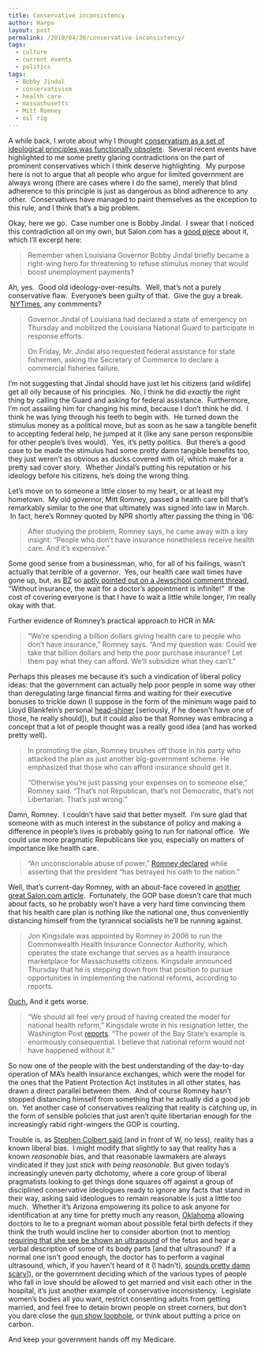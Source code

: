 ```yaml
---
title: Conservative inconsistency
author: Harpo
layout: post
permalink: /2010/04/30/conservative-inconsistency/
tags:
  - culture
  - current events
  - politics
tags:
  - Bobby Jindal
  - conservativism
  - health care
  - massachusetts
  - Mitt Romney
  - oil rig
---
```

A while back, I wrote about why I thought <a href="http://harpojaeger.github.io/2009/10/29/the-obsolete-conservative-mentality/" target="_blank">conservatism as a set of ideological principles was functionally obsolete</a>.  Several recent events have highlighted to me some pretty glaring contradictions on the part of prominent conservatives which I think deserve highlighting.  My purpose here is not to argue that all people who argue for limited government are always wrong (there are cases where I do the same), merely that blind adherence to this principle is just as dangerous as blind adherence to any other.  Conservatives have managed to paint themselves as the exception to this rule, and I think that&#8217;s a big problem.

Okay, here we go.  Case number one is Bobby Jindal.  I swear that I noticed this contradiction all on my own, but Salon.com has a <a href="http://www.salon.com/technology/how_the_world_works/2010/04/30/bobby_jindal_s_oil_spill_crisis_of_faith" target="_blank">good piece</a> about it, which I&#8217;ll excerpt here:

> Remember when Louisiana Governor Bobby Jindal briefly became a right-wing hero for threatening to refuse stimulus money that would boost unemployment payments?

Ah, yes.  Good old ideology-over-results.  Well, that&#8217;s not a purely conservative flaw.  Everyone&#8217;s been guilty of that.  Give the guy a break.  <a href="http://www.nytimes.com/2010/05/01/us/01gulf.html?pagewanted=2" target="_blank">NYTimes</a>, any commments?

> Governor Jindal of Louisiana had declared a state of emergency on Thursday and mobilized the Louisiana National Guard to participate in response efforts.
> 
> On Friday, Mr. Jindal also requested federal assistance for state fishermen, asking the Secretary of Commerce to declare a commercial fisheries failure.

I&#8217;m not suggesting that Jindal should have just let his citizens (and wildlife) get all oily because of his principles.  No, I think he did *exactly* the right thing by calling the Guard and asking for federal assistance.  Furthermore, I&#8217;m not assailing him for changing his mind, because I don&#8217;t think he did.  I think he was lying through his teeth to begin with.  He turned down the stimulus money as a political move, but as soon as he saw a tangible benefit to accepting federal help, he jumped at it (like any sane person responsible for other people&#8217;s lives would).  Yes, it&#8217;s petty politics.  But there&#8217;s a good case to be made the stimulus had some pretty damn tangible benefits too, they just weren&#8217;t as obvious as ducks covered with oil, which make for a pretty sad cover story.  Whether Jindal&#8217;s putting his reputation or his ideology before his citizens, he&#8217;s doing the wrong thing.

Let&#8217;s move on to someone a little closer to my heart, or at least my hometown.  My old governor, Mitt Romney, passed a health care bill that&#8217;s remarkably similar to the one that ultimately was signed into law in March.  In fact, here&#8217;s Romney quoted by NPR shortly after passing the thing in &#8217;06:

> After studying the problem, Romney says, he came away with a key insight: &#8220;People who don&#8217;t have insurance nonetheless receive health care. And it&#8217;s expensive.&#8221;

Some good sense from a businessman, who, for all of his failings, wasn&#8217;t actually that terrible of a governor.  Yes, our health care wait times have gone up, but, as <a href="http://mahrabu.blogspot.com/" target="_blank">BZ</a> so <a href="http://jewschool.com/2010/03/09/21611/glenn-beck-social-justice-not-on-my-watch/comment-page-1/#comment-386817" target="_blank">aptly pointed out on a Jewschool comment thread</a>, &#8220;Without insurance, the wait for a doctor’s appointment is infinite!&#8221;  If the cost of covering everyone is that I have to wait a little while longer, I&#8217;m really okay with that.

Further evidence of Romney&#8217;s practical approach to HCR in MA:

> &#8220;We&#8217;re spending a billion dollars giving health care to people who don&#8217;t have insurance,&#8221; Romney says. &#8220;And my question was: Could we take that billion dollars and help the poor purchase insurance? Let them pay what they can afford. We&#8217;ll subsidize what they can&#8217;t.&#8221;

Perhaps this pleases me because it&#8217;s such a vindication of liberal policy ideas: that the government can actually help poor people in some way other than deregulating large financial firms and waiting for their executive bonuses to trickle down (I suppose in the form of the minimum wage paid to Lloyd Blankfein&#8217;s personal <a href="http://seeker401.files.wordpress.com/2009/12/ap_lloyd_blankfein_090210_mn.jpg" target="_blank">head-shiner</a> [seriously, if he doesn't have one of those, he really should]), but it could also be that Romney was embracing a concept that a lot of people thought was a really good idea (and has worked pretty well).

> In promoting the plan, Romney brushes off those in his party who attacked the plan as just another big-government scheme. He emphasized that those who can afford insurance should get it.
> 
> &#8220;Otherwise you&#8217;re just passing your expenses on to someone else,&#8221; Romney said. &#8220;That&#8217;s not Republican, that&#8217;s not Democratic, that&#8217;s not Libertarian. That&#8217;s just wrong.&#8221;

Damn, Romney.  I couldn&#8217;t have said that better myself.  I&#8217;m sure glad that someone with as much interest in the substance of policy and making a difference in people&#8217;s lives is probably going to run for national office.  We could use more pragmatic Republicans like you, especially on matters of importance like health care.

> &#8220;An unconscionable abuse of power,&#8221; <a href="http://www.politico.com/blogs/bensmith/0310/Romney_Unconscionable_abuse_of_power.html?showall" target="_blank">Romney declared</a> while asserting that the president &#8220;has betrayed his oath to the nation.&#8221;

Well, that&#8217;s current-day Romney, with an about-face covered in <a href="http://www.salon.com/news/feature/2010/03/22/mitt_romney_health_care_hypocrisy" target="_blank">another great Salon.com article</a>.  Fortunately, the GOP base doesn&#8217;t care that much about facts, so he probably won&#8217;t have a very hard time convincing them that his health care plan is nothing like the national one, thus conveniently distancing himself from the tyrannical socialists he&#8217;ll be running against.

> Jon Kingsdale was appointed by Romney in 2006 to run the Commonwealth Health Insurance Connector Authority, which operates the state exchange that serves as a health insurance marketplace for Massachusetts citizens. Kingsdale announced Thursday that he is stepping down from that position to pursue opportunities in implementing the national reforms, according to reports.

<a href="http://www.cbsnews.com/8301-503544_162-20002705-503544.html" target="_blank">Ouch.</a> And it gets worse.

> &#8220;We should all feel very proud of having created the model for national health reform,&#8221; Kingsdale wrote in his resignation letter, the Washington Post <a href="http://www.washingtonpost.com/wp-dyn/content/article/2010/04/15/AR2010041504744.html" target="_blank">reports</a>. &#8220;The power of the Bay State&#8217;s example is enormously consequential. I believe that national reform would not have happened without it.&#8221;

So now one of the people with the best understanding of the day-to-day operation of MA&#8217;s health insurance exchanges, which were the model for the ones that the Patient Protection Act institutes in all other states, has drawn a direct parallel between them.  And of course Romney hasn&#8217;t stopped distancing himself from something that he actually did a good job on.  Yet another case of conservatives realizing that reality is catching up, in the form of sensible policies that just aren&#8217;t quite libertarian enough for the increasingly rabid right-wingers the GOP is courting.

Trouble is, as <a href="http://en.wikipedia.org/wiki/Stephen_Colbert_at_the_2006_White_House_Correspondents'_Association_Dinner#Performance_at_the_dinner" target="_blank">Stephen Colbert said </a>(and in front of W, no less), reality has a known liberal bias.  I might modify that slightly to say that reality has a known *reasonable* bias, and that reasonable lawmakers are always vindicated if they just *stick with being reasonable.* But given today&#8217;s increasingly uneven party dichotomy, where a core group of liberal pragmatists looking to get things done squares off against a group of disciplined conservative ideologues ready to ignore any facts that stand in their way, asking said ideologues to remain reasonable is just a little too much.  Whether it&#8217;s Arizona empowering its police to ask anyone for identification at any time for pretty much any reason, <a href="http://www.nytimes.com/2010/04/28/us/28abortion.html" target="_blank">Oklahoma</a> allowing doctors to lie to a pregnant woman about possible fetal birth defects if they think the truth would incline her to consider abortion (not to mentio<a href="http://www.alternet.org/reproductivejustice/83454/" target="_blank">n requiring that she see be shown an ultrasound</a> of the fetus and hear a verbal description of some of its body parts [and that ultrasound?  If a normal one isn't good enough, the doctor has to perform a vaginal ultrasound, which, if you haven't heard of it (I hadn't), <a href="http://www.dailykos.com/story/2010/4/29/861885/-Legalized-rape.-In-Oklahoma." target="_blank">sounds pretty damn scary</a>]), or the government deciding which of the various types of people who fall in love should be allowed to get married and visit each other in the hospital, it&#8217;s just another example of conservative inconsistency.  Legislate women&#8217;s bodies all you want, restrict consenting adults from getting married, and feel free to detain brown people on street corners, but don&#8217;t you dare close the <a href="http://en.wikipedia.org/wiki/Gun_show#The_.22Gun_Show_Loophole.22" target="_blank">gun show loophole</a>, or think about putting a price on carbon.

And keep your government hands off my Medicare.